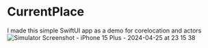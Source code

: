 # CurrentPlace
I made this simple SwiftUI app as a demo for corelocation and actors
![Simulator Screenshot - iPhone 15 Plus - 2024-04-25 at 23 15 38](https://github.com/angelosstaboulis/CurrentPlace/assets/79055304/0927f177-6769-4f80-8733-6500afa6d940)
